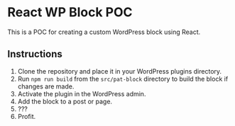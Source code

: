 # React WP Block POC
This is a POC for creating a custom WordPress block using React.

## Instructions
1. Clone the repository and place it in your WordPress plugins directory.
2. Run `npm run build` from the `src/pat-block` directory to build the block if changes are made.
3. Activate the plugin in the WordPress admin.
4. Add the block to a post or page.
5. ???
6. Profit.
